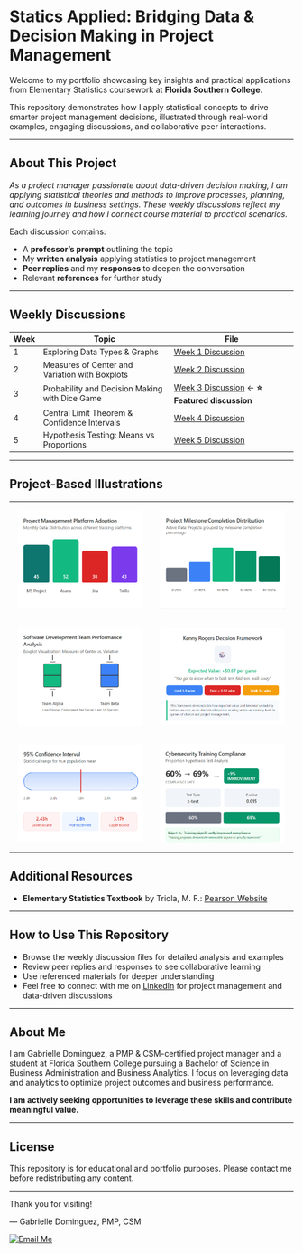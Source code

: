 # Statics Applied: Bridging Data & Decision Making in Project Management

Welcome to my portfolio showcasing key insights and practical applications from Elementary Statistics coursework at **Florida Southern College**.

This repository demonstrates how I apply statistical concepts to drive smarter project management decisions, illustrated through real-world examples, engaging discussions, and collaborative peer interactions.

---

## About This Project

*As a project manager passionate about data-driven decision making, I am applying statistical theories and methods to improve processes, planning, and outcomes in business settings. These weekly discussions reflect my learning journey and how I connect course material to practical scenarios.* 

Each discussion contains:  
- A **professor’s prompt** outlining the topic  
- My **written analysis** applying statistics to project management  
- **Peer replies** and my **responses** to deepen the conversation  
- Relevant **references** for further study  

---

## Weekly Discussions

| Week | Topic                                       | File                                    |
|------|---------------------------------------------|-----------------------------------------|
| 1    | Exploring Data Types & Graphs               | [Week 1 Discussion](week01-discussion.md) |
| 2    | Measures of Center and Variation with Boxplots | [Week 2 Discussion](week02-discussion.md) |
| 3    | Probability and Decision Making with Dice Game | [Week 3 Discussion](week03-discussion.md) ← **⭐ Featured discussion** |
| 4    | Central Limit Theorem & Confidence Intervals | [Week 4 Discussion](week04-discussion.md) |
| 5    | Hypothesis Testing: Means vs Proportions    | [Week 5 Discussion](week05-discussion.md) |

---

## Project-Based Illustrations

<table style="width: 100%; table-layout: fixed;">
  <tr>
    <td align="center" style="padding: 15px;" width="50%">
      <a href="week01-discussion.html">
        <img 
          src="https://github.com/GabrielleDominguez/Statics-Applied-Bridging-Data-Decision-Making-in-Project-Management/raw/34fe8371416c5746295e2042b259105528fff198/thumbnail%201.png" 
          alt="Graphic 1" 
          style="width: 700px; height: auto; object-fit: contain; background: #fff;" 
        />
      </a>
    </td>
    <td align="center" style="padding: 15px;" width="50%">
      <a href="week01-discussion.html">
        <img 
          src="https://github.com/GabrielleDominguez/Statics-Applied-Bridging-Data-Decision-Making-in-Project-Management/blob/main/thumbnail%202.png?raw=true" 
          alt="Graphic 2" 
          style="width: 600px; height: auto; object-fit: contain; background: #fff;" 
        />
      </a>
    </td>
  </tr>

  <tr>
    <td align="center" style="padding: 15px;" width="50%">
      <a href="week02-discussion.html">
        <img 
          src="https://github.com/GabrielleDominguez/Statics-Applied-Bridging-Data-Decision-Making-in-Project-Management/blob/main/Thumbnail%203.png?raw=true" 
          alt="Graphic 3" 
          style="width: 600px; height: auto; object-fit: contain; background: #fff;" 
        />
      </a>
    </td>
    <td align="center" style="padding: 15px;" width="50%">
      <a href="week03-discussion.html">
        <img 
          src="https://github.com/GabrielleDominguez/Statics-Applied-Bridging-Data-Decision-Making-in-Project-Management/blob/main/thumbail%204.png?raw=true" 
          alt="Graphic 4" 
          style="width: 600px; height: auto; object-fit: contain; background: #fff;" 
        />
      </a>
    </td>
  </tr>

  <tr>
    <td align="center" style="padding: 15px;" width="50%">
      <a href="week04-discussion.html">
        <img 
          src="https://github.com/GabrielleDominguez/Statics-Applied-Bridging-Data-Decision-Making-in-Project-Management/blob/main/thumnail%205.png?raw=true" 
          alt="Graphic 5" 
          style="width: 600px; height: auto; object-fit: contain; background: #fff;" 
        />
      </a>
    </td>
    <td align="center" style="padding: 15px;" width="50%">
      <a href="week05-discussion.html">
        <img 
          src="https://github.com/GabrielleDominguez/Statics-Applied-Bridging-Data-Decision-Making-in-Project-Management/blob/main/thumbail%206.png?raw=true" 
          alt="Graphic 6" 
          style="width: 600px; height: auto; object-fit: contain; background: #fff;" 
        />
      </a>
    </td>
  </tr>
</table>


## Additional Resources

- **Elementary Statistics Textbook** by Triola, M. F.: [Pearson Website](https://www.pearson.com/en-us/subject-catalog/p/elementary-statistics/P200000006399/9780137366446?srsltid=AfmBOop8xN8ZxkM5WyngISxC95exMUdZT0OO9hPBOkOjo8TVQgPUJjXr)

---

## How to Use This Repository

- Browse the weekly discussion files for detailed analysis and examples  
- Review peer replies and responses to see collaborative learning  
- Use referenced materials for deeper understanding  
- Feel free to connect with me on [LinkedIn](https://www.linkedin.com/in/gabrielle-r-dominguez) for project management and data-driven discussions

---

## About Me

I am Gabrielle Dominguez, a PMP & CSM-certified project manager and a student at Florida Southern College pursuing a Bachelor of Science in Business Administration and Business Analytics. I focus on leveraging data and analytics to optimize project outcomes and business performance.

**I am actively seeking opportunities to leverage these skills and contribute meaningful value.**

---

## License

This repository is for educational and portfolio purposes. Please contact me before redistributing any content.

---

Thank you for visiting!

— Gabrielle Dominguez, PMP, CSM  

[![Email Me](https://img.shields.io/badge/Email-Me-blue?style=for-the-badge&logo=gmail&logoColor=white)](mailto:gabrielledominguez05@gmail.com)


<br>
